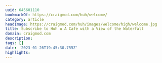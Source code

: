 ```yaml
---
uuid: 645601110
bookmarkOf: https://craigmod.com/huh/welcome/
category: article
headImage: https://craigmod.com/huh/images/welcome/high/welcome.jpg
title: Subscribe to Huh ⧇ A Cafe with a View of the Waterfall
domain: craigmod.com
description: 
tags: []
date: '2023-01-26T19:45:30.755Z'
highlights: 
---
```




